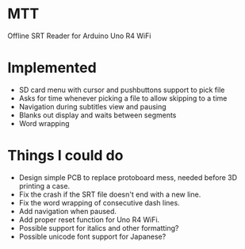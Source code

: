 # MTT
Offline SRT Reader for Arduino Uno R4 WiFi

# Implemented
- SD card menu with cursor and pushbuttons support to pick file
- Asks for time whenever picking a file to allow skipping to a time
- Navigation during subtitles view and pausing
- Blanks out display and waits between segments
- Word wrapping

# Things I could do
- Design simple PCB to replace protoboard mess, needed before 3D printing a case.
- Fix the crash if the SRT file doesn't end with a new line.
- Fix the word wrapping of consecutive dash lines.
- Add navigation when paused.
- Add proper reset function for Uno R4 WiFi.
- Possible support for italics and other formatting?
- Possible unicode font support for Japanese?
